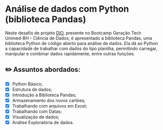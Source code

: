 # Análise de dados com Python (biblioteca Pandas)
Neste desafio de projeto [DIO](https://www.dio.me/), presente no Bootcamp Geração Tech Unimed-BH - Ciência de Dados, é apresentado a biblioteca Pandas, uma biblioteca Python de código aberto para análise de dados. Ela dá ao Python a capacidade de trabalhar com dados do tipo planilha, permitindo carregar, manipular e combinar dados rapidamente, entre outras funções.
 
 ## ✏️ Assuntos abordados:
- [x] Python Básico;
- [x] Estrutura de dados;
- [x] Introdução a Biblioteca Pandas;
- [X] Armazenamento dos novos cartões;
- [X] Trabalhando com arquivos em Excel;
- [X] Trabalhando com Datas;
- [X] Visualização de dados;
- [X] Análise Exploratória de dados.